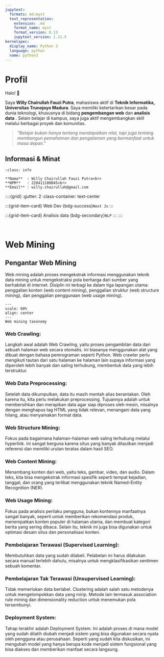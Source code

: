 ```yaml
---
jupytext:
  formats: md:myst
  text_representation:
    extension: .md
    format_name: myst
    format_version: 0.13
    jupytext_version: 1.11.5
kernelspec:
  display_name: Python 3
  language: python
  name: python3
---
```


# Profil

Halo! 👋

Saya **Willy Chairullah Fauzi Putra**, mahasiswa aktif di **Teknik Informatika, Universitas Trunojoyo Madura**. Saya memiliki ketertarikan besar pada dunia teknologi, khususnya di bidang **pengembangan web** dan **analisis data** . Selain belajar di kampus, saya juga aktif mengembangkan skill melalui berbagai proyek dan komunitas.

> _"Belajar bukan hanya tentang mendapatkan nilai, tapi juga tentang membangun pemahaman dan pengalaman yang bermanfaat untuk masa depan."_

## Informasi & Minat

```{admonition} Informasi Pribadi
:class: info

**Nama**  : Willy Chairullah Fauzi Putra<br>
**NPM**   : 220411100045<br>
**Email** : willy.chairullah@gmail.com
```

::::{grid}
:gutter: 2
:class-container: text-center

:::{grid-item-card} Web Dev
{bdg-success}`Next Js`
:::

:::{grid-item-card} Analisis data
{bdg-secondary}`NLP`
:::
::::

<br>

# Web Mining

## Pengantar Web Mining

Web mining adalah proses mengekstrak informasi menggunakan teknik data mining untuk mengekstraksi pola berharga dari sumber yang berhabitat di internet. Disiplin ini terbagi ke dalam tiga lapangan utama: penggalian konten (web content mining), penggalian struktur (web structure mining), dan penggalian penggunaan (web usage mining).

```{figure} ./images/Web-mining-taxonomy.png
---
scale: 60%
align: center
---
Web mining taxonomy
```

### Web Crawling:

Langkah awal adalah Web Crawling, yaitu proses pengambilan data dari sebuah halaman web secara otomatis. ini biasanya menggunakan alat yang dibuat dengan bahasa pemrograman seperti Python. Web crawler perlu mengikuti tautan dari satu halaman ke halaman lain supaya informasi yang diperoleh lebih banyak dan saling terhubung, membentuk data yang lebih terstruktur.

### Web Data Preprocessing:

Setelah data dikumpulkan, data itu masih mentah alias berantakan. Oleh karena itu, kita perlu melakukan preprocessing. Tujuannya adalah untuk membersihkan dan merapikan data agar siap diproses oleh mesin, misalnya dengan menghapus tag HTML yang tidak relevan, menangani data yang hilang, atau menyamakan format data.

### Web Structure Mining:

Fokus pada bagaimana halaman-halaman web saling terhubung melalui hyperlink. ini sangat berguna karena situs yang banyak ditautkan menjadi referensi dan memiliki urutan teratas dalam hasil SEO.

### Web Content Mining:

Menambang konten dari web, yaitu teks, gambar, video, dan audio. Dalam teks, kita bisa mengekstrak informasi spesifik seperti tempat kejadian, tanggal, dan orang yang terlibat menggunakan teknik Named-Entity Recognition (NER).

### Web Usage Mining:

Fokus pada analisis perilaku pengguna, bukan kontennya manfaatnya sangat banyak, seperti untuk memberikan rekomendasi produk, menempatkan konten populer di halaman utama, dan membuat kategori berita yang sering dibaca. Selain itu, teknik ini juga bisa digunakan untuk optimasi desain situs dan personalisasi konten.

### Pembelajaran Terawasi (Supervised Learning):

Membutuhkan data yang sudah dilabeli. Pelabelan ini harus dilakukan secara manual terlebih dahulu, misalnya untuk mengklasifikasikan sentimen sebuah komentar.

### Pembelajaran Tak Terawasi (Unsupervised Learning):

Tidak memerlukan data berlabel. Clustering adalah salah satu metodenya untuk mengelompokkan data yang mirip. Metode lain termasuk association rule mining dan dimensionality reduction untuk menemukan pola tersembunyi.

### Deployment System:

Tahap terakhir adalah Deployment System. Ini adalah proses di mana model yang sudah dilatih diubah menjadi sistem yang bisa digunakan secara nyata oleh pengguna atau perusahaan. Seperti yang sudah kita diskusikan, ini mengubah model yang hanya berupa kode menjadi sistem fungsional yang bisa diakses dan memberikan manfaat secara langsung.
